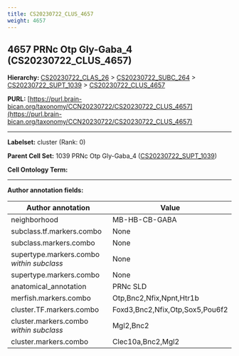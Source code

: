 ```yaml
---
title: CS20230722_CLUS_4657
weight: 4657
---
```

## 4657 PRNc Otp Gly-Gaba_4 (CS20230722_CLUS_4657)
<b>Hierarchy: </b>
[CS20230722_CLAS_26](../CS20230722_CLAS_26) >
[CS20230722_SUBC_264](../CS20230722_SUBC_264) >
[CS20230722_SUPT_1039](../CS20230722_SUPT_1039) >
[CS20230722_CLUS_4657](../CS20230722_CLUS_4657)

**PURL:** [https://purl.brain-bican.org/taxonomy/CCN20230722/CS20230722_CLUS_4657](https://purl.brain-bican.org/taxonomy/CCN20230722/CS20230722_CLUS_4657)

---


**Labelset:** cluster (Rank: 0)

**Parent Cell Set:** 1039 PRNc Otp Gly-Gaba_4 ([CS20230722_SUPT_1039](../CS20230722_SUPT_1039))



**Cell Ontology Term:** 

[MARKER GENES.]: #


---

[TRANSFERRED ANNOTATIONS.]: #


[AUTHOR ANNOTATION FIELDS.]: #


**Author annotation fields:**

| Author annotation | Value |
|-------------------|-------|
|neighborhood|MB-HB-CB-GABA|
|subclass.tf.markers.combo|None|
|subclass.markers.combo|None|
|supertype.markers.combo _within subclass_|None|
|supertype.markers.combo|None|
|anatomical_annotation|PRNc SLD|
|merfish.markers.combo|Otp,Bnc2,Nfix,Npnt,Htr1b|
|cluster.TF.markers.combo|Foxd3,Bnc2,Nfix,Otp,Sox5,Pou6f2|
|cluster.markers.combo _within subclass_|Mgl2,Bnc2|
|cluster.markers.combo|Clec10a,Bnc2,Mgl2|
